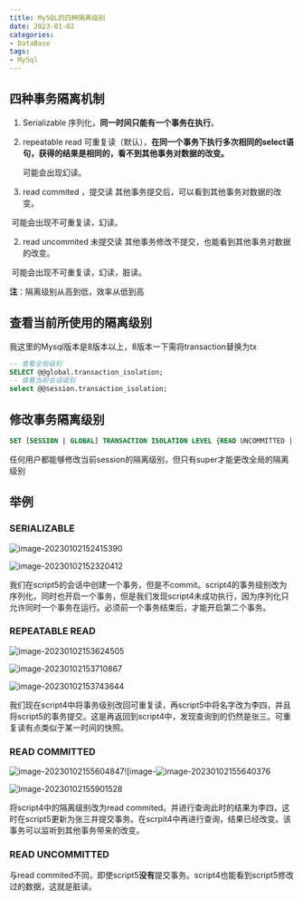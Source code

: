 ```yaml
---
title: MySQL的四种隔离级别
date: 2023-01-02
categories:
- DataBase
tags:
- MySql
---
```


## 四种事务隔离机制

1. Serializable 序列化，**同一时间只能有一个事务在执行**。

2. repeatable read 可重复读（默认），**在同一个事务下执行多次相同的select语句，获得的结果是相同的，看不到其他事务对数据的改变。**

   可能会出现幻读。

3. read commited ，提交读 其他事务提交后，可以看到其他事务对数据的改变。

​	   可能会出现不可重复读，幻读。

2. read uncommited 未提交读 其他事务修改不提交，也能看到其他事务对数据的改变。

​		可能会出现不可重复读，幻读，脏读。

**注**：隔离级别从高到低，效率从低到高

## 查看当前所使用的隔离级别

我这里的Mysql版本是8版本以上，8版本一下需将transaction替换为tx

```sql
-- 查看全局级别
SELECT @@global.transaction_isolation;
-- 查看当前会话级别
select @@session.transaction_isolation;
```

## 修改事务隔离级别

```sql
SET [SESSION | GLOBAL] TRANSACTION ISOLATION LEVEL {READ UNCOMMITTED | READ COMMITTED | REPEATABLE READ | SERIALIZABLE}
```

任何用户都能够修改当前session的隔离级别，但只有super才能更改全局的隔离级别

## 举例

### SERIALIZABLE

![image-20230102152415390](https://md-img-market.oss-cn-beijing.aliyuncs.com/img/image-20230102152415390.png)

![image-20230102152320412](https://md-img-market.oss-cn-beijing.aliyuncs.com/img/image-20230102152320412.png)

我们在script5的会话中创建一个事务，但是不commit。script4的事务级别改为序列化，同时也开启一个事务，但是我们发现script4未成功执行，因为序列化只允许同时一个事务在运行。必须前一个事务结束后，才能开启第二个事务。

### REPEATABLE READ

![image-20230102153624505](https://md-img-market.oss-cn-beijing.aliyuncs.com/img/image-20230102153624505.png)

![image-20230102153710867](https://md-img-market.oss-cn-beijing.aliyuncs.com/img/image-20230102153710867.png)

![image-20230102153743644](https://md-img-market.oss-cn-beijing.aliyuncs.com/img/image-20230102153743644.png)

我们现在script4中将事务级别改回可重复读，再script5中将名字改为李四，并且将script5的事务提交。这是再返回到script4中，发现查询到的仍然是张三。可重复读有点类似于某一时间的快照。

### READ COMMITTED

![image-20230102155604847](https://md-img-market.oss-cn-beijing.aliyuncs.com/img/image-20230102155604847.png)![image-![image-20230102155640376](https://md-img-market.oss-cn-beijing.aliyuncs.com/img/image-20230102155640376.png)

![image-20230102155901528](https://md-img-market.oss-cn-beijing.aliyuncs.com/img/image-20230102155901528.png)

将script4中的隔离级别改为read commited。并进行查询此时的结果为李四，这时在script5更新为张三并提交事务。在scrpit4中再进行查询，结果已经改变。该事务可以监听到其他事务带来的改变。

### READ UNCOMMITTED

与read commited不同，即使script5**没有**提交事务。script4也能看到script5修改过的数据，这就是脏读。